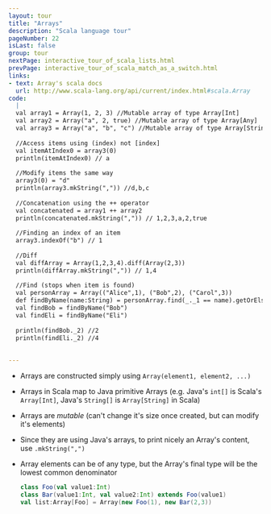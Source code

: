 ```yaml
---
layout: tour
title: "Arrays"
description: "Scala language tour"
pageNumber: 22
isLast: false
group: tour
nextPage: interactive_tour_of_scala_lists.html
prevPage: interactive_tour_of_scala_match_as_a_switch.html
links:
- text: Array's scala docs
  url: http://www.scala-lang.org/api/current/index.html#scala.Array
code:
  |
  val array1 = Array(1, 2, 3) //Mutable array of type Array[Int]  
  val array2 = Array("a", 2, true) //Mutable array of type Array[Any]  
  val array3 = Array("a", "b", "c") //Mutable array of type Array[String]  
  
  //Access items using (index) not [index]  
  val itemAtIndex0 = array3(0)   
  println(itemAtIndex0) // a  
  
  //Modify items the same way  
  array3(0) = "d"  
  println(array3.mkString(",")) //d,b,c  
  
  //Concatenation using the ++ operator  
  val concatenated = array1 ++ array2   
  println(concatenated.mkString(",")) // 1,2,3,a,2,true  
  
  //Finding an index of an item  
  array3.indexOf("b") // 1  
  
  //Diff  
  val diffArray = Array(1,2,3,4).diff(Array(2,3))  
  println(diffArray.mkString(",")) // 1,4  
  
  //Find (stops when item is found)  
  val personArray = Array(("Alice",1), ("Bob",2), ("Carol",3))  
  def findByName(name:String) = personArray.find(_._1 == name).getOrElse(("David",4))  
  val findBob = findByName("Bob")  
  val findEli = findByName("Eli")  
  
  println(findBob._2) //2  
  println(findEli._2) //4  
  
  
---
```


- Arrays are constructed simply using `Array(element1, element2, ...)`
- Arrays in Scala map to Java primitive Arrays (e.g. Java's `int[]` is Scala's `Array[Int]`, Java's `String[]` is `Array[String]` in Scala)
- Arrays are *mutable* (can't change it's size once created, but can modify it's elements)
- Since they are using Java's arrays, to print nicely an Array's content, use `.mkString(",")`
- Array elements can be of any type, but the Array's final type will be the lowest common denominator 

  ```scala
  class Foo(val value1:Int)
  class Bar(value1:Int, val value2:Int) extends Foo(value1)
  val list:Array[Foo] = Array(new Foo(1), new Bar(2,3))
  ```